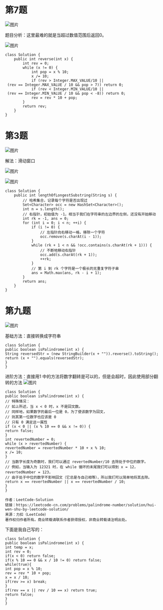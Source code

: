 # 第7题

![图片](https://uploader.shimo.im/f/gNU1QQtMeTk3qW1V.png!thumbnail?fileGuid=WkQPDtwtCxxWD8PJ)

题目分析：这里最难的就是当超过数值范围后返回0。

![图片](https://uploader.shimo.im/f/Ou6lmqRZ5ENTIBPt.png!thumbnail?fileGuid=WkQPDtwtCxxWD8PJ)

```plain
class Solution {
    public int reverse(int x) {
        int rev = 0;
        while (x != 0) {
            int pop = x % 10;
            x /= 10;
            if (rev > Integer.MAX_VALUE/10 || (rev == Integer.MAX_VALUE / 10 && pop > 7)) return 0;
            if (rev < Integer.MIN_VALUE/10 || (rev == Integer.MIN_VALUE / 10 && pop < -8)) return 0;
            rev = rev * 10 + pop;
        }
        return rev;
    }
}
```
# 第3题

![图片](https://uploader.shimo.im/f/EmJbwot1XH8J0NxU.png!thumbnail?fileGuid=WkQPDtwtCxxWD8PJ)

解法：滑动窗口

![图片](https://uploader.shimo.im/f/frbsAGoX6WNu6RuM.png!thumbnail?fileGuid=WkQPDtwtCxxWD8PJ)

![图片](https://uploader.shimo.im/f/WhTf7E5vJ0qC1Ui2.png!thumbnail?fileGuid=WkQPDtwtCxxWD8PJ)

```plain
class Solution {
    public int lengthOfLongestSubstring(String s) {
        // 哈希集合，记录每个字符是否出现过
        Set<Character> occ = new HashSet<Character>();
        int n = s.length();
        // 右指针，初始值为 -1，相当于我们在字符串的左边界的左侧，还没有开始移动
        int rk = -1, ans = 0;
        for (int i = 0; i < n; ++i) {
            if (i != 0) {
                // 左指针向右移动一格，移除一个字符
                occ.remove(s.charAt(i - 1));
            }
            while (rk + 1 < n && !occ.contains(s.charAt(rk + 1))) {
                // 不断地移动右指针
                occ.add(s.charAt(rk + 1));
                ++rk;
            }
            // 第 i 到 rk 个字符是一个极长的无重复字符子串
            ans = Math.max(ans, rk - i + 1);
        }
        return ans;
    }
}
```
# 第九题

![图片](https://uploader.shimo.im/f/UXNdLb5KPy2L66vA.png!thumbnail?fileGuid=WkQPDtwtCxxWD8PJ)

基础方法：直接转换成字符串

```plain
class Solution {
public boolean isPalindrome(int x) {
String reversedStr = (new StringBuilder(x + "")).reverse().toString();
return (x + "").equals(reversedStr);
}
}
```
进阶方法：直接用1 中的方法将数字翻转是可以的，但是会超时，因此使用部分翻转的方法
![图片](https://uploader.shimo.im/f/zSVAvsWcv6N9LlmW.png!thumbnail?fileGuid=WkQPDtwtCxxWD8PJ)

```plain
class Solution {
public boolean isPalindrome(int x) {
// 特殊情况：
// 如上所述，当 x < 0 时，x 不是回文数。
// 同样地，如果数字的最后一位是 0，为了使该数字为回文，
// 则其第一位数字也应该是 0
// 只有 0 满足这一属性
if (x < 0 || (x % 10 == 0 && x != 0)) {
return false;
}
int revertedNumber = 0;
while (x > revertedNumber) {
revertedNumber = revertedNumber * 10 + x % 10;
x /= 10;
}
// 当数字长度为奇数时，我们可以通过 revertedNumber/10 去除处于中位的数字。
// 例如，当输入为 12321 时，在 while 循环的末尾我们可以得到 x = 12，revertedNumber = 123，
// 由于处于中位的数字不影响回文（它总是与自己相等），所以我们可以简单地将其去除。
return x == revertedNumber || x == revertedNumber / 10;
}
}

作者：LeetCode-Solution
链接：https://leetcode-cn.com/problems/palindrome-number/solution/hui-wen-shu-by-leetcode-solution/
来源：力扣（LeetCode）
著作权归作者所有。商业转载请联系作者获得授权，非商业转载请注明出处。
```
下面是我自己写的：
```plain
class Solution {
public boolean isPalindrome(int x) {
int temp = x;
int rev = 0;
if(x < 0) return false;
if(x % 10 == 0 && x / 10 != 0) return false;
while(true){
int pop = x % 10;
rev = rev * 10 + pop;
x = x / 10;
if(rev >= x) break;
}
if(rev == x || rev / 10 == x) return true;
return false;
}
}
```

